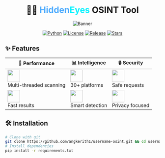 <div align="center">
  
# 🕵️‍♂️ <span style="color: #4facfe;">Hidden</span><span style="color: #00f2fe;">Eyes</span> OSINT Tool
  
![Banner](https://imgur.com/a/s3YgJm2.png)

[![Python](https://img.shields.io/badge/Python-3.6+-yellow?logo=python&logoColor=white)](https://python.org)
[![License](https://img.shields.io/badge/License-MIT-blue?logo=open-source-initiative&logoColor=white)](LICENSE)
[![Release](https://img.shields.io/badge/Release-v4.0-orange?logo=github&logoColor=white)](https://github.com/yourusername/HiddenEyes/releases)
[![Stars](https://img.shields.io/github/stars/yourusername/HiddenEyes?color=purple&logo=github&logoColor=white)](https://github.com/yourusername/HiddenEyes/stargazers)

</div>

## ✨ Features

<div align="center">

| 🚀 Performance | 📊 Intelligence | 🔒 Security |
|--------------|---------------|------------|
| <img src="https://img.icons8.com/fluency/48/000000/network.png" width="40"/> <br> Multi-threaded scanning | <img src="https://img.icons8.com/color/48/000000/database.png" width="40"/> <br> 30+ platforms | <img src="https://img.icons8.com/color/48/000000/security-checked.png" width="40"/> <br> Safe requests |
| <img src="https://img.icons8.com/color/48/000000/stopwatch.png" width="40"/> <br> Fast results | <img src="https://img.icons8.com/fluency/48/000000/parse-resume.png" width="40"/> <br> Smart detection | <img src="https://img.icons8.com/color/48/000000/anonymous-mask.png" width="40"/> <br> Privacy focused |

</div>

## 🛠️ Installation

```bash
# Clone with git
git clone https://github.com/angkerith1/username-osint.git && cd username-osint
# Install dependencies
pip install -r requirements.txt
